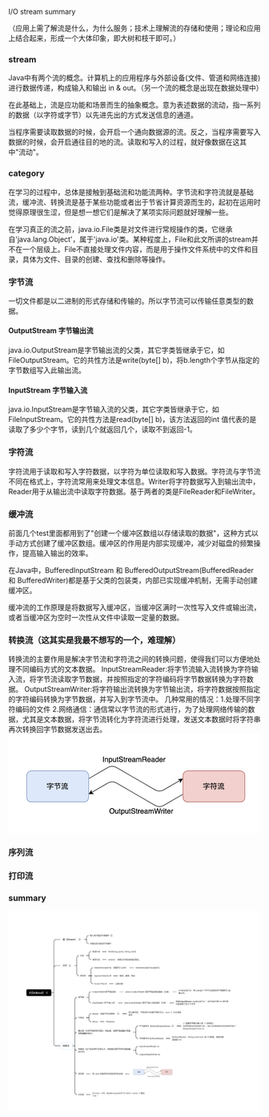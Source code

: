 I/O stream summary

（应用上需了解流是什么，为什么服务；技术上理解流的存储和使用；理论和应用上结合起来，形成一个大体印象，即大树和枝干即可。）

### stream

Java中有两个流的概念。计算机上的应用程序与外部设备(文件、管道和网络连接)进行数据传递，构成输入和输出 in & out。（另一个流的概念是出现在数据处理中）

在此基础上，流是应功能和场景而生的抽象概念。意为表述数据的流动，指一系列的数据（以字符或字节）以先进先出的方式发送信息的通道。

当程序需要读取数据的时候，会开启一个通向数据源的流。反之，当程序需要写入数据的时候，会开启通往目的地的流。读取和写入的过程，就好像数据在这其中"流动"。

### category

在学习的过程中，总体是接触到基础流和功能流两种。字节流和字符流就是基础流，缓冲流、转换流是基于某些功能或者出于节省计算资源而生的，起初在运用时觉得原理很生涩，但是想一想它们是解决了某项实际问题就好理解一些。

在学习真正的流之前，java.io.File类是对文件进行常规操作的类，它继承自'java.lang.Object'，属于'java.io'类。某种程度上，File和此文所讲的stream并不在一个层级上。File不直接处理文件内容，而是用于操作文件系统中的文件和目录，具体为文件、目录的创建、查找和删除等操作。

### 字节流

一切文件都是以二进制的形式存储和传输的。所以字节流可以传输任意类型的数据。

#### OutputStream 字节输出流

java.io.OutputStream是字节输出流的父类，其它字类皆继承于它，如FileOutputStream。它的共性方法是write(byte[] b)，将b.length个字节从指定的字节数组写入此输出流。

#### InputStream 字节输入流

java.io.InputStream是字节输入流的父类，其它字类皆继承于它，如FileInputStream。它的共性方法是read(byte[] b)，该方法返回的int 值代表的是读取了多少个字节，读到几个就返回几个，读取不到返回-1。

### 字符流

字符流用于读取和写入字符数据，以字符为单位读取和写入数据。字符流与字节流不同在格式上，字符流常用来处理文本信息。Writer将字符数据写入到输出流中，Reader用于从输出流中读取字符数据。基于两者的类是FileReader和FileWriter。

### 缓冲流

前面几个test里面都用到了"创建一个缓冲区数组以存储读取的数据"，这种方式以手动方式创建了缓冲区数组。缓冲区的作用是内部实现缓冲，减少对磁盘的频繁操作，提高输入输出的效率。

在Java中，BufferedInputStream 和 BufferedOutputStream(BufferedReader 和 BufferedWriter)都是基于父类的包装类，内部已实现缓冲机制，无需手动创建缓冲区。

缓冲流的工作原理是将数据写入缓冲区，当缓冲区满时一次性写入文件或输出流，或者当缓冲区为空时一次性从文件中读取一定量的数据。

### 转换流（这其实是我最不想写的一个，难理解）
转换流的主要作用是解决字节流和字符流之间的转换问题，使得我们可以方便地处理不同编码方式的文本数据。
InputStreamReader:将字节流输入流转换为字符输入流，将字节流读取字节数据，并按照指定的字符编码将字节数据转换为字符数据。
OutputStreamWriter:将字符输出流转换为字节输出流，将字符数据按照指定的字符编码转换为字节数据，并写入到字节流中。
几种常用的情况：1.处理不同字符编码的文件 2.网络通信：通信常以字节流的形式进行，为了处理网络传输的数据，尤其是文本数据，将字节流转化为字符流进行处理，发送文本数据时将字符串再次转换回字节数据发送出去。
![转换](https://raw.githubusercontent.com/wenjinglee1104/blog_file/master/20240601081912.png)

### 序列流


### 打印流

### summary 
![思维导图](https://raw.githubusercontent.com/wenjinglee1104/blog_file/master/20240601082424.png)





